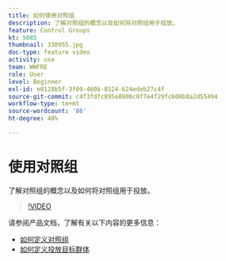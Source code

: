 ```yaml
---
title: 如何使用对照组
description: 了解对照组的概念以及如何将对照组用于投放。
feature: Control Groups
kt: 5085
thumbnail: 330955.jpg
doc-type: feature video
activity: use
team: WWFRE
role: User
level: Beginner
exl-id: e0128b5f-3f09-460b-8524-624edeb27c4f
source-git-commit: c4f3fdfc895e8906c0f7e4f29fc608b8a2d55494
workflow-type: tm+mt
source-wordcount: '86'
ht-degree: 48%

---
```


# 使用对照组

了解对照组的概念以及如何将对照组用于投放。

>[!VIDEO](https://video.tv.adobe.com/v/330955?quality=12&learn=on)

请参阅产品文档，了解有关以下内容的更多信息：

* [如何定义对照组](https://experienceleague.adobe.com/docs/campaign-classic/using/orchestrating-campaigns/orchestrate-campaigns/marketing-campaign-target.html?lang=en#defining-a-control-group)
* [如何定义投放目标群体](https://experienceleague.adobe.com/docs/campaign-classic/using/sending-messages/key-steps-when-creating-a-delivery/steps-defining-the-target-population.html?lang=en)

